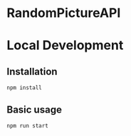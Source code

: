 ﻿# RandomPictureAPI

# Local Development
## Installation
`npm install`

## Basic usage
`npm run start`
